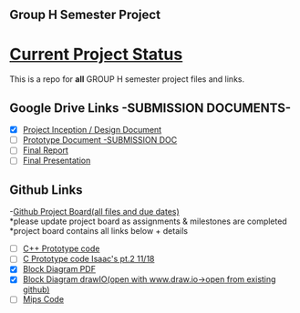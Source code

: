 ## Group H Semester Project 
# [Current Project Status](https://github.com/XYIAN/numConverter_groupH/projects/1)   
This is a repo for **all** GROUP H semester project files and links.    

## Google Drive Links -SUBMISSION DOCUMENTS- 
- [x] [Project Inception / Design Document](https://docs.google.com/document/d/16p1Qrxc3XLgVbYR4pAPWAa37GxGlq-BZcojlDWp8RvU/edit?usp=sharing)  
- [ ] [Prototype Document -SUBMISSION DOC](https://docs.google.com/document/d/1ngEu0QP9Kb11cTETK2o_wgUo9iLp9WHGClsVXDhjsmc/edit)
- [ ] [Final Report](https://docs.google.com/document/d/1E7U-RhhtRFhyxZ4OmCTt8KvRdRTByNxvKQdQ4vEU2Cc/edit?usp=sharing)
- [ ] [Final Presentation](https://docs.google.com/presentation/d/1pinwSAzyNOD81DZsg-90pqISE6k9lzZYqVU6wdagLrU/edit?usp=sharing)  

## Github Links 
-[Github Project Board(all files and due dates)](https://github.com/XYIAN/numConverter_groupH/projects/1)  
*please update project board as assignments & milestones are completed  
*project board contains all links below + details   
- [ ] [C++ Prototype code](https://github.com/XYIAN/numConverter_groupH/blob/master/main.cpp)  
- [ ] [C Prototype code Isaac's pt.2 11/18](https://github.com/XYIAN/numConverter_groupH/blob/master/numConverter_c)
- [X] [Block Diagram PDF](https://github.com/XYIAN/numConverter_groupH/blob/master/BlockDiagram.pdf)
- [X] [Block Diagram drawIO(open with www.draw.io->open from existing github)](https://github.com/XYIAN/numConverter_groupH/blob/master/BlockDiagram.drawi)  
- [ ] [Mips Code](https://github.com/XYIAN/numConverter_groupH/blob/master/number_converter.asm)   
